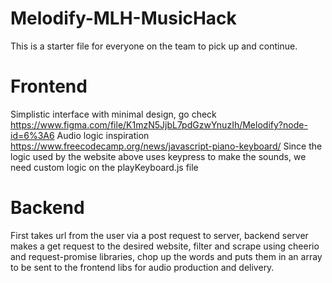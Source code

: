 # Melodify-MLH-MusicHack

This is a starter file for everyone on the team to pick up and continue.

# Frontend 
Simplistic interface with minimal design, go check https://www.figma.com/file/K1mzN5JjbL7pdGzwYnuzIh/Melodify?node-id=6%3A6
Audio logic inspiration https://www.freecodecamp.org/news/javascript-piano-keyboard/
Since the logic used by the website above uses keypress to make the sounds,
we need custom logic on the playKeyboard.js file

# Backend
First takes url from the user via a post request to server,
backend server makes a get request to the desired website, filter and scrape using cheerio 
and request-promise libraries, chop up the words and puts them in an array to be sent
to the frontend libs for audio production and delivery. 
